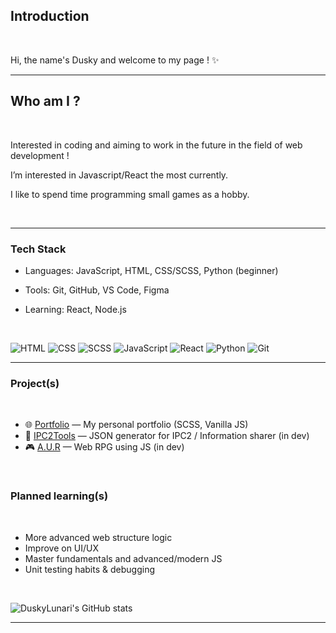 


## Introduction 

<br>

Hi, the name's Dusky and welcome to my page ! ✨


--------------------------------------------------------------------------------------------------------------------------------------------------------------------------------

## Who am I ?

<br>

Interested in coding and aiming to work in the future in the field of web development !

I’m interested in Javascript/React the most currently.

I like to spend time programming small games as a hobby.

<br>

--------------------------------------------------------------------------------------------------------------------------------------------------------------------------------

### Tech Stack

- Languages: JavaScript, HTML, CSS/SCSS, Python (beginner)
- Tools: Git, GitHub, VS Code, Figma
- Learning: React, Node.js

  <br>

![HTML](https://img.shields.io/badge/HTML5-E34F26?style=for-the-badge&logo=html5&logoColor=white)
![CSS](https://img.shields.io/badge/CSS3-1572B6?style=for-the-badge&logo=css3&logoColor=white)
![SCSS](https://img.shields.io/badge/SCSS-CC6699?style=for-the-badge&logo=sass&logoColor=white)
![JavaScript](https://img.shields.io/badge/JavaScript-F7DF1E?style=for-the-badge&logo=javascript&logoColor=black)
![React](https://img.shields.io/badge/React-20232A?style=for-the-badge&logo=react&logoColor=61DAFB)
![Python](https://img.shields.io/badge/Python-3776AB?style=for-the-badge&logo=python&logoColor=white)
![Git](https://img.shields.io/badge/Git-F05032?style=for-the-badge&logo=git&logoColor=white)

--------------------------------------------------------------------------------------------------------------------------------------------------------------------------------

### Project(s)

<br>

- 🌐 [Portfolio](https://github.com/DuskyLunari/P12_Portfolio) — My personal portfolio (SCSS, Vanilla JS)  
- 🔧 [IPC2Tools](https://github.com/DuskyLunari/IPC2Tools) — JSON generator for IPC2 / Information sharer (in dev)
- 🎮 [A.U.R](https://github.com/DuskyLunari/A.U.R) — Web RPG using JS (in dev)  

<br>

### Planned learning(s)

<br>

- More advanced web structure logic
- Improve on UI/UX
- Master fundamentals and advanced/modern JS
- Unit testing habits & debugging 

<br>

![DuskyLunari's GitHub stats](https://github-readme-stats.vercel.app/api?username=DuskyLunari&show_icons=true&theme=radical)


--------------------------------------------------------------------------------------------------------------------------------------------------------------------------------
